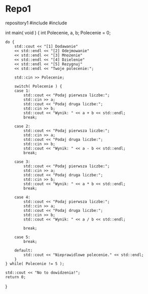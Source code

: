 # Repo1
repository1
#include <iostream>
#include <cstdio>

int main( void )
{
    int Polecenie, a, b;
    Polecenie = 0;
   
    do {
        std::cout << "[1] Dodawanie"
        << std::endl << "[2] Odejmowanie"
        << std::endl << "[3] Mnozenie"
        << std::endl << "[4] Dzielenie"
        << std::endl << "[5] Rezygnuj"
        << std::endl << "Twoje polecenie:";
       
        std::cin >> Polecenie;
       
        switch( Polecenie ) {
        case 1:
            std::cout << "Podaj pierwsza liczbe:";
            std::cin >> a;
            std::cout << "Podaj druga liczbe:";
            std::cin >> b;
            std::cout << "Wynik: " << a + b << std::endl;
            break;
           
        case 2:
            std::cout << "Podaj pierwsza liczbe:";
            std::cin >> a;
            std::cout << "Podaj druga liczbe:";
            std::cin >> b;
            std::cout << "Wynik: " << a - b << std::endl;
            break;
           
        case 3:
            std::cout << "Podaj pierwsza liczbe:";
            std::cin >> a;
            std::cout << "Podaj druga liczbe:";
            std::cin >> b;
            std::cout << "Wynik: " << a * b << std::endl;
            break;
           
        case 4:
            std::cout << "Podaj pierwsza liczbe:";
            std::cin >> a;
            std::cout << "Podaj druga liczbe:";
            std::cin >> b;
            std::cout << "Wynik: " << a / b << std::endl;
           
            break;
           
        case 5:
            break;
           
        default:
            std::cout << "Nieprawidlowe polecenie." << std::endl;
        }
    } while( Polecenie != 5 );
   
    std::cout << "No to dowidzenia!";
    return 0;
   
}
